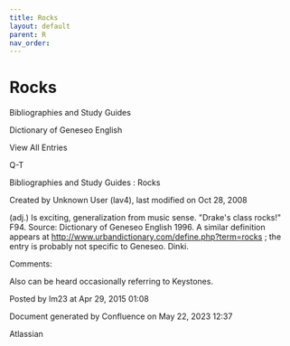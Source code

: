 ```yaml
---
title: Rocks
layout: default
parent: R
nav_order:
---
```


# Rocks

Bibliographies and Study Guides

Dictionary of Geneseo English

View All Entries

Q-T

Bibliographies and Study Guides : Rocks

Created by  Unknown User (lav4), last modified on Oct 28, 2008

(adj.) Is exciting, generalization from music sense. &quot;Drake's class rocks!&quot; F94. Source: Dictionary of Geneseo English 1996. A similar definition appears at http://www.urbandictionary.com/define.php?term=rocks ; the entry is probably not specific to Geneseo. Dinki.

Comments:

Also can be heard occasionally referring to Keystones. 

Posted by lm23 at Apr 29, 2015 01:08

Document generated by Confluence on May 22, 2023 12:37

Atlassian
